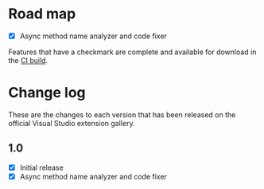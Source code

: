 # Road map

- [x] Async method name analyzer and code fixer

Features that have a checkmark are complete and available for
download in the
[CI build](http://vsixgallery.com/extension/AsyncMethodNameFixer.3f1bd9bf-d048-4430-8705-1a26a4819614/).

# Change log

These are the changes to each version that has been released
on the official Visual Studio extension gallery.

## 1.0

- [x] Initial release
- [x] Async method name analyzer and code fixer